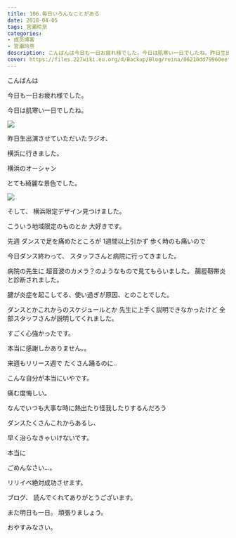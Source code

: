 ```yaml
---
title: 106.毎日いろんなことがある
date: 2018-04-05
tags: 宮瀬玲奈
categories: 
- 成员博客
- 宮瀬玲奈
description: こんばんは今日も一日お疲れ様でした。今日は肌寒い一日でしたね。昨日生出演させていただいたラジオ、横浜に行きました。横浜のオーシャン...
cover: https://files.227wiki.eu.org/d/Backup/Blog/reina/06210dd79960eefae6bd2c7f6726e.jpg 
---
```





こんばんは




今日も一日お疲れ様でした。



今日は肌寒い一日でしたね。











![](https://files.227wiki.eu.org/d/Backup/Blog/reina/06210dd79960eefae6bd2c7f6726e.jpg)




昨日生出演させていただいたラジオ、

横浜に行きました。


横浜のオーシャン

とても綺麗な景色でした。





![](https://files.227wiki.eu.org/d/Backup/Blog/reina/06210dd79960eefae6bd2c7f6726e-01.jpg)




そして、
横浜限定デザイン見つけました。



こういう地域限定のものとか
大好きです。





























先週
ダンスで足を痛めたところが
1週間以上引かず
歩く時のも痛いので


今日ダンス終わって、
スタッフさんと病院に行ってきました。




病院の先生に
超音波のカメラ？のようなもので見てもらいました。
腸脛靭帯炎と診断されました。

腱が炎症を起こしてる、使い過ぎが原因、とのことでした。





ダンスとかこれからのスケジュールとか
先生に上手く説明できなかったけど
全部スタッフさんが説明してくれました。


すごく心強かったです。


本当に感謝しかありません。。










来週もリリース週で
たくさん踊るのに..


こんな自分が本当にいやです。












痛む度悔しい。



なんでいつも大事な時に熱出たり怪我したりするんだろう
















ダンスたくさんこれからあるし、

早く治らなきゃいけないです。




























本当に

ごめんなさい...。



















リリイベ絶対成功させます。



























ブログ、
読んでくれてありがとうございます。


また明日も一日。
頑張りましょう。



おやすみなさい。


